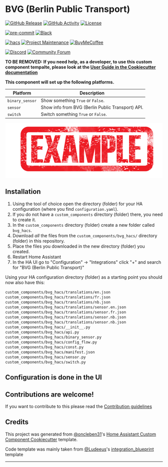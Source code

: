 # BVG (Berlin Public Transport)

[![GitHub Release][releases-shield]][releases]
[![GitHub Activity][commits-shield]][commits]
[![License][license-shield]](LICENSE)

[![pre-commit][pre-commit-shield]][pre-commit]
[![Black][black-shield]][black]

[![hacs][hacsbadge]][hacs]
[![Project Maintenance][maintenance-shield]][user_profile]
[![BuyMeCoffee][buymecoffeebadge]][buymecoffee]

[![Discord][discord-shield]][discord]
[![Community Forum][forum-shield]][forum]

**TO BE REMOVED: If you need help, as a developer, to use this custom component tempalte,
please look at the [User Guide in the Cookiecutter documentation](https://cookiecutter-homeassistant-custom-component.readthedocs.io/en/stable/quickstart.html)**

**This component will set up the following platforms.**

| Platform        | Description                                                               |
| --------------- | ------------------------------------------------------------------------- |
| `binary_sensor` | Show something `True` or `False`.                                         |
| `sensor`        | Show info from BVG (Berlin Public Transport) API. |
| `switch`        | Switch something `True` or `False`.                                       |

![example][exampleimg]

## Installation

1. Using the tool of choice open the directory (folder) for your HA configuration (where you find `configuration.yaml`).
2. If you do not have a `custom_components` directory (folder) there, you need to create it.
3. In the `custom_components` directory (folder) create a new folder called `bvg_hacs`.
4. Download _all_ the files from the `custom_components/bvg_hacs/` directory (folder) in this repository.
5. Place the files you downloaded in the new directory (folder) you created.
6. Restart Home Assistant
7. In the HA UI go to "Configuration" -> "Integrations" click "+" and search for "BVG (Berlin Public Transport)"

Using your HA configuration directory (folder) as a starting point you should now also have this:

```text
custom_components/bvg_hacs/translations/en.json
custom_components/bvg_hacs/translations/fr.json
custom_components/bvg_hacs/translations/nb.json
custom_components/bvg_hacs/translations/sensor.en.json
custom_components/bvg_hacs/translations/sensor.fr.json
custom_components/bvg_hacs/translations/sensor.nb.json
custom_components/bvg_hacs/translations/sensor.nb.json
custom_components/bvg_hacs/__init__.py
custom_components/bvg_hacs/api.py
custom_components/bvg_hacs/binary_sensor.py
custom_components/bvg_hacs/config_flow.py
custom_components/bvg_hacs/const.py
custom_components/bvg_hacs/manifest.json
custom_components/bvg_hacs/sensor.py
custom_components/bvg_hacs/switch.py
```

## Configuration is done in the UI

<!---->

## Contributions are welcome!

If you want to contribute to this please read the [Contribution guidelines](CONTRIBUTING.md)

## Credits

This project was generated from [@oncleben31](https://github.com/oncleben31)'s [Home Assistant Custom Component Cookiecutter](https://github.com/oncleben31/cookiecutter-homeassistant-custom-component) template.

Code template was mainly taken from [@Ludeeus](https://github.com/ludeeus)'s [integration_blueprint][integration_blueprint] template

---

[integration_blueprint]: https://github.com/custom-components/integration_blueprint
[black]: https://github.com/psf/black
[black-shield]: https://img.shields.io/badge/code%20style-black-000000.svg?style=for-the-badge
[buymecoffee]: https://www.buymeacoffee.com/secretdarkR
[buymecoffeebadge]: https://img.shields.io/badge/buy%20me%20a%20coffee-donate-yellow.svg?style=for-the-badge
[commits-shield]: https://img.shields.io/github/commit-activity/y/ryanbateman/bvg-berlin-public-transport.svg?style=for-the-badge
[commits]: https://github.com/ryanbateman/bvg-berlin-public-transport/commits/main
[hacs]: https://hacs.xyz
[hacsbadge]: https://img.shields.io/badge/HACS-Custom-orange.svg?style=for-the-badge
[discord]: https://discord.gg/Qa5fW2R
[discord-shield]: https://img.shields.io/discord/330944238910963714.svg?style=for-the-badge
[exampleimg]: example.png
[forum-shield]: https://img.shields.io/badge/community-forum-brightgreen.svg?style=for-the-badge
[forum]: https://community.home-assistant.io/
[license-shield]: https://img.shields.io/github/license/ryanbateman/bvg-berlin-public-transport.svg?style=for-the-badge
[maintenance-shield]: https://img.shields.io/badge/maintainer-%40ryanbateman-blue.svg?style=for-the-badge
[pre-commit]: https://github.com/pre-commit/pre-commit
[pre-commit-shield]: https://img.shields.io/badge/pre--commit-enabled-brightgreen?style=for-the-badge
[releases-shield]: https://img.shields.io/github/release/ryanbateman/bvg-berlin-public-transport.svg?style=for-the-badge
[releases]: https://github.com/ryanbateman/bvg-berlin-public-transport/releases
[user_profile]: https://github.com/ryanbateman

